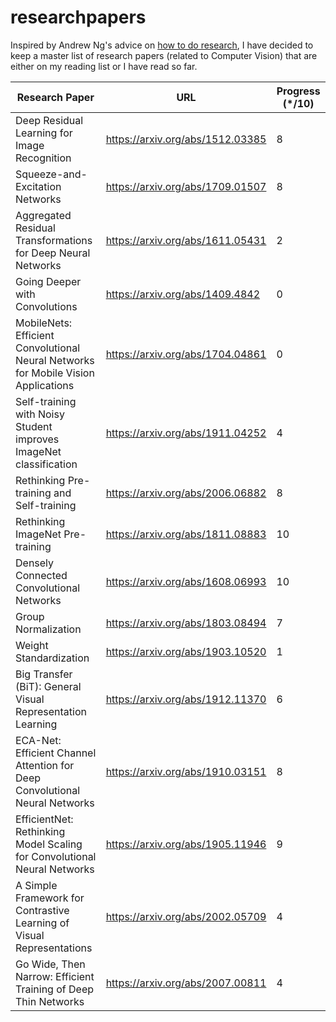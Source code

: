 # researchpapers
Inspired by Andrew Ng's advice on [how to do research](https://youtu.be/733m6qBH-jI?t=201), I have decided to keep a master list of research papers (related to Computer Vision) that are either on my reading list or I have read so far.

| Research Paper                                                                       | URL                              | Progress (*/10) |
|--------------------------------------------------------------------------------------|----------------------------------|-----------------|
| Deep   Residual Learning for Image Recognition                                       | https://arxiv.org/abs/1512.03385 |               8 |
| Squeeze-and-Excitation   Networks                                                    | https://arxiv.org/abs/1709.01507 |               8 |
| Aggregated   Residual Transformations for Deep Neural Networks                       | https://arxiv.org/abs/1611.05431 |               2 |
| Going   Deeper with Convolutions                                                     | https://arxiv.org/abs/1409.4842  |               0 |
| MobileNets:   Efficient Convolutional Neural Networks for Mobile Vision Applications | https://arxiv.org/abs/1704.04861 |               0 |
| Self-training   with Noisy Student improves ImageNet classification                  | https://arxiv.org/abs/1911.04252 |               4 |
| Rethinking Pre-training and Self-training                                            | https://arxiv.org/abs/2006.06882 |               8 |
| Rethinking ImageNet Pre-training                                                     | https://arxiv.org/abs/1811.08883 |              10 |
| Densely Connected Convolutional Networks                                             | https://arxiv.org/abs/1608.06993 |              10 |
| Group Normalization                                                                  | https://arxiv.org/abs/1803.08494 |               7 |
| Weight Standardization                                                               | https://arxiv.org/abs/1903.10520 |               1 |
| Big Transfer (BiT): General Visual Representation Learning                           | https://arxiv.org/abs/1912.11370 |               6 |
| ECA-Net: Efficient Channel Attention for Deep Convolutional Neural Networks          | https://arxiv.org/abs/1910.03151 |               8 |
| EfficientNet: Rethinking Model Scaling for Convolutional Neural Networks             | https://arxiv.org/abs/1905.11946 |               9 |
| A Simple Framework for Contrastive Learning of Visual Representations                | https://arxiv.org/abs/2002.05709 |               4 |
| Go Wide, Then Narrow: Efficient Training of Deep Thin Networks                       | https://arxiv.org/abs/2007.00811 |               4 |
